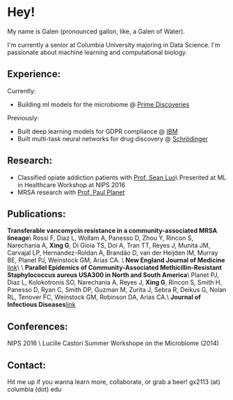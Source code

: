 # Hey!

My name is Galen (pronounced gallon, like, a Galen of Water). 

I'm currently a senior at Columbia University majoring in Data Science. I'm passionate about machine learning and computational biology.

## Experience:
Currently: 
* Building ml models for the microbiome @ [Prime Discoveries](https://www.primediscoveries.com)

Previously: 
* Built deep learning models for GDPR compliance @ [IBM](https://www.ibm.com)
* Built multi-task neural networks for drug discovery @ [Schrödinger](https://www.schrodinger.com)

## Research:
* Classified opiate addiction patients with [Prof. Sean Luo](http://www.columbia.edu/~xsl2101/)\\
Presented at ML in Healthcare Workshop at NIPS 2016
* MRSA research with [Prof. Paul Planet](https://www.chop.edu/doctors/planet-paul-j)

## Publications:
**Transferable vancomycin resistance in a community-associated MRSA lineage**\\
Rossi F, Diaz L, Wollam A, Panesso D, Zhou Y, Rincon S, Narechania A, **Xing G**, Di Gioia 	TS, Doi A, Tran TT, Reyes J, Munita JM, Carvajal LP, Hernandez-Roldan A, Brandão D, van der Heijden IM, Murray BE, Planet PJ, Weinstock GM, Arias CA. \\
**New England Journal of Medicine** [link](https://www.nejm.org/doi/10.1056/NEJMoa1303359?url_ver=Z39.88-2003&rfr_id=ori:rid:crossref.org&rfr_dat=cr_pub%3dwww.ncbi.nlm.nih.gov)\\
\\
**Parallel Epidemics of Community-Associated Methicillin-Resistant Staphylococcus aureus USA300 in North and South America**\\
Planet PJ, Diaz L, Kolokotronis SO, Narechania A, Reyes J, **Xing G**, Rincon S, Smith H, Panesso D, Ryan C, Smith DP, Guzman M, Zurita J, Sebra R, Deikus G, Nolan RL, Tenover FC, Weinstock GM, Robinson DA, Arias CA.\\
**Journal of Infectious Diseases**[link](https://www.ncbi.nlm.nih.gov/pubmed/26048971)

## Conferences:
NIPS 2016 \\
Lucille Castori Summer Workshope on the Microbiome (2014)

## Contact:
Hit me up if you wanna learn more, collaborate, or grab a beer!
gx2113 (at) columbia (dot) edu
